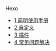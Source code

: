Hexo

+  [1 简明使用手册](Hexo/1_简明使用手册.md) 
+  [2 自定义](Hexo/2_自定义.md) 
+  [3 插件](Hexo/3_插件.md) 
+  [4 常见问题解决](Hexo/4_常见问题解决.md) 